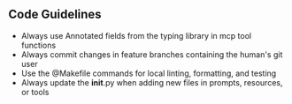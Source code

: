 ## Code Guidelines

- Always use Annotated fields from the typing library in mcp tool functions
- Always commit changes in feature branches containing the human's git user
- Use the @Makefile commands for local linting, formatting, and testing
- Always update the __init__.py when adding new files in prompts, resources, or tools